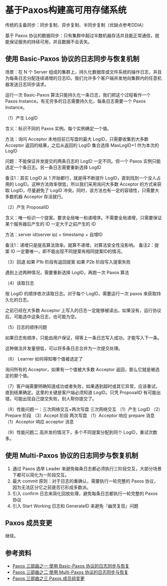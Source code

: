 # 基于Paxos构建高可用存储系统

传统的主备同步：同步复制、异步复制、半同步复制（优缺点参考DDIA）

基于 Paxos 协议的数据同步：只有集群中超过半数机器存活并且能正常通信，就能保证服务的持续可用，并且数据不会丢失。

## 使用 Basic-Paxos 协议的日志同步与恢复机制

场景：在 N 个 Server 组成的集群上，持久化数据库或文件系统的操作日志，并且为每条日志分配连续递增的日志ID。我们允许多个客户端并发地向集群内的任意机器发送日志同步请求。

运行一次 Basic-Paxos 算法只能持久化一条日志，我们把这个过程看作一个 Paxos Instance。有无穷多的日志需要持久化，每条日志需要一个 Paxos Instance。

（1）产生 LogID

含义：标识不同的 Paxos 实例。每个实例确定一个值。

方法：询问 Acceptor 本地目前已写盘的最大 LogID，只需要收集到大多数 Acceptor 返回的结果，之后从返回的 LogID 集合选择 MaxLogID+1 作为本次的 LogID

问题：不能保证并发提交的两条日志的 LogID 一定不同。但一个 Paxos 实例只能选定一个条日志。另一条日志需要重新选择 LogID

备注1：其实 LogID 从 1 开始都行，就是得不断提升 LogID，直到找到一个没人占用的 LogID。这种方法效率很低，所以我们采用询问大多数 Acceptor 的方式来获取 LogID，尽量避免了 LogID 冲突。同时，该方法也有一定的容错性，只需要大多数机器 Acceptor 存活就行。

（2）产生 ProposalID

含义：唯一标识一个提案。要求全局唯一和递增序。不需要全局递增，只需要保证某个服务器后产生的 ID 一定大于之前产生的 ID

方法：server id(server ip) + timestamp + 自增ID

备注1：递增只是提高算法效率。就算不递增，对算法安全性没影响。
备注2：提案 ID 一定要唯一，即不能出现不同提案有相同提案ID的情况。

（3）回退
如果 P1b 阶段有返回提案
如果 P2b 阶段写入提案失败

遇到上述两种情况，需要重新选择 LogID，再跑一次 Paxos 算法

（4）读取日志

按 LogID 的顺序依次读取日志。对于每个 LogID，需要运行一次 paxos 来获取持久化的日志。

之前已经在大多数 Acceptor 上写入的日志一定能够被读出。如果没有，运行协议后，可能选中这条日志，也可能为空。

（5）日志的顺序问题

如果日志有顺序，只能由用户保证，得等上一条日志写入成功，才能写入下一条。

这种做法并发量很低，可以将多条日志合并为一次提交处理。

（6） Learner 如何得知哪个值被选定了

询问所有的 Acceptor，如果有一个值被大多数 Acceptor 返回，那么它就是被选定的那个值。

（7）客户端需要明确知道成功或者失败，如果遇到超时或其它异常，应该重试，直到结果确定。这里的关键是客户端必须知道 LogID。只凭 ProposalID 有可能出错，可能出现自己提交失败，别人帮你提交了。

（8）性能问题一：三次网络交互+两次写盘
三次网络交互
（1）产生 LogID
（2）Prepare 阶段
（3）Accept 阶段
两次写盘
（1）Acceptor 响应 prepare 消息
（1）Acceptor 响应 acceptor 消息

（9）性能问题二
高并发的情况下，多个不同提案分配到同个 LogID，重试次数多。

## 使用 Multi-Paxos 协议的日志同步与恢复机制
 
1. 通过 Paxos 选举 Leader 来避免每条日志都必须执行三阶段交互，大部分场景下都可以简化为一阶段交互。
2. 最大 commit 原则：对于日志的重确认，需要执行一轮完整的 Paxos 协议，因为无法区分它之前是否已形成多数派。
3. 引入 confirm 日志来简化回放处理，避免每条日志都执行一轮完整的 Paxos 协议
4. 引入 Start Working 日志和 GenerateID 来避免『幽灵复现』问题

## Paxos 成员变更

继续。

## 参考资料

- [Paxos 三部曲之一 使用 Basic-Paxos 协议的日志同步与恢复](http://oceanbase.org.cn/?p=90)
- [Paxos 三部曲之二 使用 Multi-Paxos 协议的日志同步与恢复](http://oceanbase.org.cn/?p=111)
- [Paxos 三部曲之三 Paxos 成员组变更](http://oceanbase.org.cn/?p=160)

